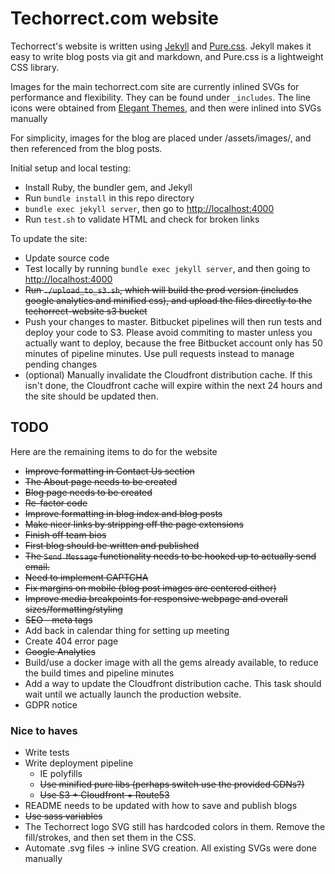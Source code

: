 # Techorrect.com website

Techorrect's website is written using [Jekyll](https://jekyllrb.com) and [Pure.css](https://purecss.io).  Jekyll makes it easy to write blog posts via git and markdown, and Pure.css is a lightweight CSS library.

Images for the main techorrect.com site are currently inlined SVGs for performance and flexibility.  They can be found under `_includes`.  The line icons were obtained from [Elegant Themes](https://www.elegantthemes.com/blog/freebie-of-the-week/free-line-style-icons), and then were inlined into SVGs manually

For simplicity, images for the blog are placed under /assets/images/, and then referenced from the blog posts.

Initial setup and local testing:

* Install Ruby, the bundler gem, and Jekyll
* Run `bundle install` in this repo directory
* `bundle exec jekyll server`, then go to [http://localhost:4000](http://localhost:4000)
* Run `test.sh` to validate HTML and check for broken links

To update the site:

* Update source code
* Test locally by running `bundle exec jekyll server`, and then going to [http://localhost:4000](http://localhost:4000)
* ~~Run `./upload_to_s3.sh`, which will build the prod version (includes google analytics and minified css), and upload the files directly to the techorrect-website s3 bucket~~
* Push your changes to master.  Bitbucket pipelines will then run tests and deploy your code to S3.  Please avoid commiting to master unless you actually want to deploy, because the free Bitbucket account only has 50 minutes of pipeline minutes.  Use pull requests instead to manage pending changes
* (optional) Manually invalidate the Cloudfront distribution cache.  If this isn't done, the Cloudfront cache will expire within the next 24 hours and the site should be updated then.

## TODO

Here are the remaining items to do for the website

* ~~Improve formatting in Contact Us section~~
* ~~The About page needs to be created~~
* ~~Blog page needs to be created~~
* ~~Re-factor code~~
* ~~Improve formatting in blog index and blog posts~~
* ~~Make nicer links by stripping off the page extensions~~
* ~~Finish off team bios~~
* ~~First blog should be written and published~~
* ~~The `Send Message` functionality needs to be hooked up to actually send email.~~
* ~~Need to implement CAPTCHA~~
* ~~Fix margins on mobile (blog post images are centered either)~~
* ~~Improve media breakpoints for responsive webpage and overall sizes/formatting/styling~~
* ~~SEO - meta tags~~
* Add back in calendar thing for setting up meeting
* Create 404 error page
* ~~Google Analytics~~
* Build/use a docker image with all the gems already available, to reduce the build times and pipeline minutes
* Add a way to update the Cloudfront distribution cache.  This task should wait until we actually launch the production website.
* GDPR notice

### Nice to haves

* Write tests
* Write deployment pipeline
  * IE polyfills
  * ~~Use minified pure libs (perhaps switch use the provided CDNs?)~~
  * ~~Use S3 + Cloudfront + Route53~~
* README needs to be updated with how to save and publish blogs
* ~~Use sass variables~~
* The Techorrect logo SVG still has hardcoded colors in them.  Remove the fill/strokes, and then set them in the CSS.
* Automate .svg files -> inline SVG creation.  All existing SVGs were done manually

